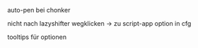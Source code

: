 auto-pen bei chonker

nicht nach lazyshifter wegklicken -> zu script-app
option in cfg

tooltips für optionen
